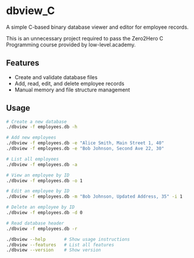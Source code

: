 # dbview_C

A simple C-based binary database viewer and editor for employee records.

This is an unnecessary project required to pass the Zero2Hero C Programming course provided by low-level.academy.

## Features

- Create and validate database files
- Add, read, edit, and delete employee records
- Manual memory and file structure management


## Usage
```bash
# Create a new database
./dbview -f employees.db -h

# Add new employees
./dbview -f employees.db -e "Alice Smith, Main Street 1, 40"
./dbview -f employees.db -e "Bob Johnson, Second Ave 22, 30"

# List all employees
./dbview -f employees.db -a

# View an employee by ID
./dbview -f employees.db -o 1

# Edit an employee by ID
./dbview -f employees.db -m "Bob Johnson, Updated Address, 35" -i 1

# Delete an employee by ID
./dbview -f employees.db -d 0

# Read database header
./dbview -f employees.db -r

./dbview --help       # Show usage instructions
./dbview --features   # List all features
./dbview --version    # Show version
```